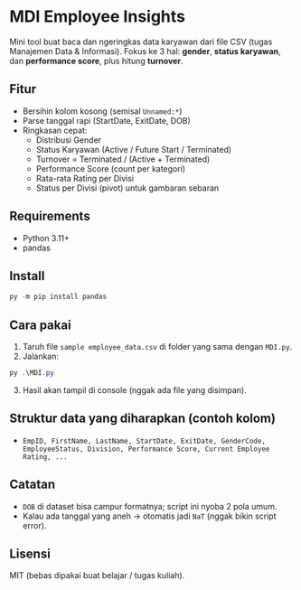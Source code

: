 # MDI Employee Insights

Mini tool buat baca dan ngeringkas data karyawan dari file CSV (tugas Manajemen Data & Informasi). 
Fokus ke 3 hal: **gender**, **status karyawan**, dan **performance score**, plus hitung **turnover**.

## Fitur
- Bersihin kolom kosong (semisal `Unnamed:*`)
- Parse tanggal rapi (StartDate, ExitDate, DOB)
- Ringkasan cepat:
  - Distribusi Gender
  - Status Karyawan (Active / Future Start / Terminated)
  - Turnover = Terminated / (Active + Terminated)
  - Performance Score (count per kategori)
  - Rata-rata Rating per Divisi
  - Status per Divisi (pivot) untuk gambaran sebaran

## Requirements
- Python 3.11+
- pandas

## Install
```powershell
py -m pip install pandas
````

## Cara pakai

1. Taruh file `sample employee_data.csv` di folder yang sama dengan `MDI.py`.
2. Jalankan:

```powershell
py .\MDI.py
```

3. Hasil akan tampil di console (nggak ada file yang disimpan).

## Struktur data yang diharapkan (contoh kolom)

* `EmpID, FirstName, LastName, StartDate, ExitDate, GenderCode, EmployeeStatus, Division, Performance Score, Current Employee Rating, ...`

## Catatan

* `DOB` di dataset bisa campur formatnya; script ini nyoba 2 pola umum.
* Kalau ada tanggal yang aneh → otomatis jadi `NaT` (nggak bikin script error).

## Lisensi

MIT (bebas dipakai buat belajar / tugas kuliah).
